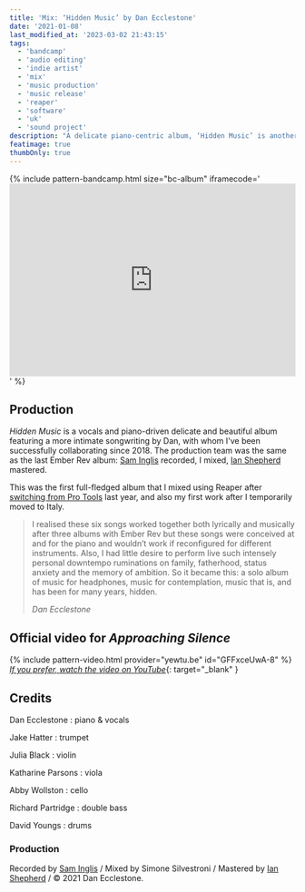 ```yaml
---
title: 'Mix: ‘Hidden Music’ by Dan Ecclestone'
date: '2021-01-08'
last_modified_at: '2023-03-02 21:43:15'
tags: 
  - 'bandcamp'
  - 'audio editing'
  - 'indie artist'
  - 'mix'
  - 'music production'
  - 'music release'
  - 'reaper'
  - 'software'
  - 'uk'
  - 'sound project'
description: "A delicate piano-centric album, ‘Hidden Music’ is another successful collaboration with multi-instrumentalist Dan Ecclestone."
featimage: true
thumbOnly: true
---
```

{% include pattern-bandcamp.html size="bc-album" iframecode='<iframe style="border: 0; width: 100%; height: 340px;" src="https://bandcamp.com/EmbeddedPlayer/album=3656047790/size=large/bgcol=ffffff/linkcol=333333/artwork=small/transparent=true/"><a href="https://danecclestone.bandcamp.com/album/hidden-music">Hidden Music by Dan Ecclestone</a></iframe>' %}

## Production

_Hidden Music_ is a vocals and piano-driven delicate and beautiful album featuring a more intimate songwriting by Dan, with whom I've been successfully collaborating since 2018. The production team was the same as the last Ember Rev album: [Sam Inglis](https://www.soundonsound.com/author/sam-inglis) recorded, I mixed, [Ian Shepherd](https://productionadvice.co.uk/) mastered.

This was the first full-fledged album that I mixed using Reaper after [switching from Pro Tools](/blog/tag/reaper/) last year, and also my first work after I temporarily moved to Italy.

> I realised these six songs worked together both lyrically and musically after three albums with Ember Rev but these songs were conceived at and for the piano and wouldn’t work if reconfigured for different instruments. Also, I had little desire to perform live such intensely personal downtempo ruminations on family, fatherhood, status anxiety and the memory of ambition. So it became this: a solo album of music for headphones, music for contemplation, music that is, and has been for many years, hidden.
> 
> <cite>Dan Ecclestone</cite>

## Official video for _Approaching Silence_

{% include pattern-video.html provider="yewtu.be" id="GFFxceUwA-8" %}
[_If you prefer, watch the video on YouTube_](https://youtu.be/GFFxceUwA-8){: target="_blank" }

## Credits

Dan Ecclestone
: piano & vocals

Jake Hatter
: trumpet

Julia Black
: violin

Katharine Parsons
: viola

Abby Wollston
: cello

Richard Partridge
: double bass

David Youngs
: drums

### Production
Recorded by [Sam Inglis](https://www.soundonsound.com/author/sam-inglis) / Mixed by Simone Silvestroni / Mastered by [Ian Shepherd](https://productionadvice.co.uk/about/) / &copy;&nbsp;2021 Dan Ecclestone.